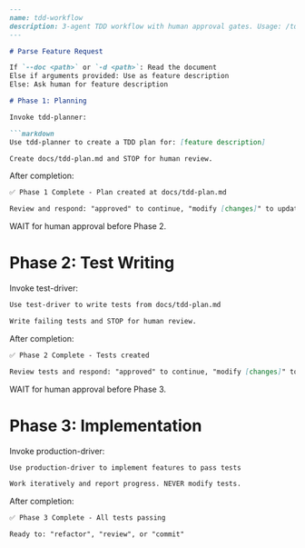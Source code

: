```markdown
---
name: tdd-workflow
description: 3-agent TDD workflow with human approval gates. Usage: /tdd-workflow <description> OR /tdd-workflow --doc <path>
---

# Parse Feature Request

If `--doc <path>` or `-d <path>`: Read the document
Else if arguments provided: Use as feature description  
Else: Ask human for feature description

# Phase 1: Planning

Invoke tdd-planner:

```markdown
Use tdd-planner to create a TDD plan for: [feature description]

Create docs/tdd-plan.md and STOP for human review.
```

After completion:

```markdown
✅ Phase 1 Complete - Plan created at docs/tdd-plan.md

Review and respond: "approved" to continue, "modify [changes]" to update, or "cancel"
```

WAIT for human approval before Phase 2.

# Phase 2: Test Writing

Invoke test-driver:
```markdown
Use test-driver to write tests from docs/tdd-plan.md

Write failing tests and STOP for human review.
```

After completion:
```markdown
✅ Phase 2 Complete - Tests created

Review tests and respond: "approved" to continue, "modify [changes]" to update, or "cancel"
```

WAIT for human approval before Phase 3.

# Phase 3: Implementation

Invoke production-driver:
```markdown
Use production-driver to implement features to pass tests

Work iteratively and report progress. NEVER modify tests.
```

After completion:
```markdown
✅ Phase 3 Complete - All tests passing

Ready to: "refactor", "review", or "commit"
```
